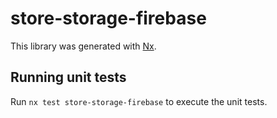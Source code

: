 # store-storage-firebase

This library was generated with [Nx](https://nx.dev).

## Running unit tests

Run `nx test store-storage-firebase` to execute the unit tests.

